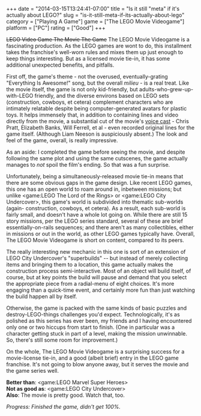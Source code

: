+++
date = "2014-03-15T13:24:41-07:00"
title = "Is it still \"meta\" if it's actually about LEGO?"
slug = "is-it-still-meta-if-its-actually-about-lego"
category = ["Playing A Game"]
game = ["The LEGO Movie Videogame"]
platform = ["PC"]
rating = ["Good"]
+++

<s>LEGO Video Game The Movie The Game</s> The LEGO Movie Videogame is a fascinating production.  As the LEGO games are wont to do, this installment takes the franchise's well-worn rules and mixes them up just enough to keep things interesting.  But as a licensed movie tie-in, it has some additional unexpected benefits, and pitfalls.

First off, the game's theme - not the overused, eventually-grating "Everything Is Awesome!" song, but the overall <i>milieu</i> - is a real treat.  Like the movie itself, the game is not only kid-friendly, but adults-who-grew-up-with-LEGO friendly, and the diverse environs based on LEGO sets (construction, cowboys, et cetera) complement characters who are intimately relatable despite being computer-generated avatars for plastic toys.  It helps immensely that, in addition to containing lines and video directly from the movie, a substantial cut of the movie's <a href="http://www.imdb.com/title/tt1490017">voice cast</a> - Chris Pratt, Elizabeth Banks, Will Ferrell, et al - even recorded original lines for the game itself.  (Although Liam Neeson is auspiciously absent.)  The look and feel of the game, overall, is really impressive.

As an aside: I completed the game before seeing the movie, and despite following the same plot and using the same cutscenes, the game actually manages to <i>not</i> spoil the film's ending.  So that was a fun surprise.

Unfortunately, being a simultaneously-released movie tie-in means that there are some obvious gaps in the game design.  Like recent LEGO games, this one has an open world to roam around in, inbetween missions; but unlike <game:LEGO The Lord of the Rings> or <game:LEGO City Undercover>, this game's world is subdivided into thematic sub-worlds (again- construction, cowboys, et cetera).  As a result, each sub-world is fairly small, and doesn't have a whole lot going on.  While there are still 15 story missions, per the LEGO series standard, several of these are brief essentially-on-rails sequences; and there aren't as many collectibles, either in missions or out in the world, as other LEGO games typically have.  Overall, The LEGO Movie Videogame is short on content, compared to its peers.

The really interesting new mechanic in this one is sort of an extension of LEGO City Undercover's "superbuilds" -- but instead of merely collecting items and bringing them to a location, this game actually makes the construction process semi-interactive.  Most of an object will build itself, of course, but at key points the build will pause and demand that you select the appropriate piece from a radial-menu of eight choices.  It's more engaging than a quick-time event, and certainly more fun than just watching the build happen all by itself.

Otherwise, the game is packed with the same kinds of basic puzzles and destroy-LEGO-things challenges you'd expect.  Technologically, it's as polished as this series has ever been, my friends and I having encountered only one or two hiccups from start to finish.  (One in particular was a character getting stuck in part of a level, making the mission unwinnable.  So, there's still some room for improvement.)

On the whole, The LEGO Movie Videogame is a surprising success for a movie-license tie-in, and a good (albeit brief) entry in the LEGO game franchise.  It's not going to blow anyone away, but it serves the movie and the game series well.

<b>Better than</b>: <game:LEGO Marvel Super Heroes>  
<b>Not as good as</b>: <game:LEGO City Undercover>  
<b>Also</b>: The movie is pretty good.  Watch that, too.

<i>Progress: Finished the game, didn't get 100\%.</i>